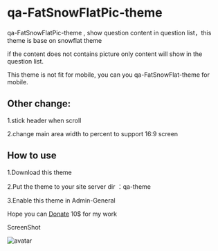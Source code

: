 
# qa-FatSnowFlatPic-theme

qa-FatSnowFlatPic-theme , show question content in question list，this theme is base on snowflat theme
 
if the content does not contains picture only content will show in the question list.

This theme is not fit for mobile, you can you  qa-FatSnowFlat-theme  for mobile.

## Other change:

1.stick header when scroll

2.change main area width to percent to support 16:9 screen

## How to use

1.Download this theme

2.Put the theme to your site server dir ：qa-theme

3.Enable this theme in Admin-General

Hope you can [Donate](https://www.paypal.com/paypalme/guangyuezhao) 10$ for my work

ScreenShot

![avatar](https://www.question2answer.org/qa/?qa=blob&qa_blobid=15210366861284516582)

